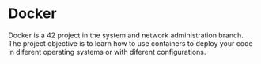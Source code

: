 # Docker
Docker is a 42 project in the system and network administration branch. The project objective is to learn how to use containers to deploy your code in diferent operating systems or with diferent configurations. 
